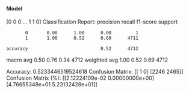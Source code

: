 #### Model
[0 0 0 ... 1 1 0]
Classification Report:
              precision    recall  f1-score   support

           0       0.00      1.00      0.00         1
           1       1.00      0.52      0.69      4711

    accuracy                           0.52      4712
   macro avg       0.50      0.76      0.34      4712
weighted avg       1.00      0.52      0.69      4712

Accuracy: 0.5233446519524618
Confusion Matrix:
[[   1    0]
 [2246 2465]]
Confusion Matrix (%):
[[2.12224109e-02 0.00000000e+00]
 [4.76655348e+01 5.23132428e+01]]
